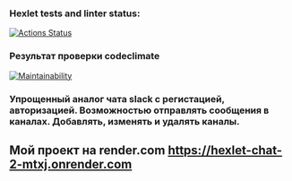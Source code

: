### Hexlet tests and linter status:

[![Actions Status](https://github.com/phenixBolseChemTree/frontend-project-12/workflows/hexlet-check/badge.svg)](https://github.com/phenixBolseChemTree/frontend-project-12/actions)

### Результат проверки codeclimate

[![Maintainability](https://api.codeclimate.com/v1/badges/6b92ec95611401ee8a69/maintainability)](https://codeclimate.com/github/phenixBolseChemTree/frontend-project-12/maintainability)

### Упрощенный аналог чата slack с регистацией, авторизацией. Возможностью отправлять сообщения в каналах. Добавлять, изменять и удалять каналы.

## Мой проект на render.com https://hexlet-chat-2-mtxj.onrender.com
